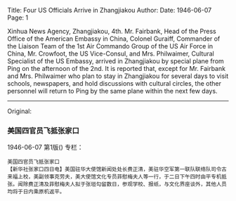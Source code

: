 Title: Four US Officials Arrive in Zhangjiakou
Author:
Date: 1946-06-07
Page: 1

Xinhua News Agency, Zhangjiakou, 4th. Mr. Fairbank, Head of the Press Office of the American Embassy in China, Colonel Guraiff, Commander of the Liaison Team of the 1st Air Commando Group of the US Air Force in China, Mr. Crowfoot, the US Vice-Consul, and Mrs. Philwaimer, Cultural Specialist of the US Embassy, arrived in Zhangjiakou by special plane from Ping on the afternoon of the 2nd. It is reported that, except for Mr. Fairbank and Mrs. Philwaimer who plan to stay in Zhangjiakou for several days to visit schools, newspapers, and hold discussions with cultural circles, the other personnel will return to Ping by the same plane within the next few days.



<hr /> 

Original: 


### 美国四官员飞抵张家口

1946-06-07
第1版()
专栏：

    美国四官员飞抵张家口
    【新华社张家口四日电】美国驻华大使馆新闻处处长费正清，美驻华空军第一联队联络队司令古来福上校，美副领事克劳夫，美大使馆文化专员菲慰梅夫人等一行，于二日下午四时由平专机抵张。闻除费正清及菲慰梅夫人拟于张垣勾留数日，参观学校、报纸，与文化界座谈外，其他人员均将于日内乘原机返平。
